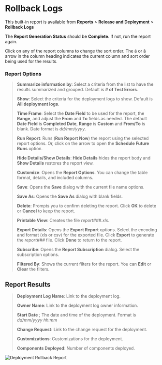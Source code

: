 # Rollback Logs

This built-in report is available from **Reports** > **Release and Deployment** > **Rollback Logs**

The **Report Generation Status** should be **Complete**. If not, run the report again.

Click on any of the report columns to change the sort order. The á or â arrow in the column heading
indicates the current column and sort order being used for the results.

### Report Options

> **Summarize information by**: Select a criteria from the list to have the results summarized and
> grouped. Default is **# of Test Errors**.
>
> **Show**: Select the criteria for the deployment logs to show. Default is **All deployment logs**.
>
> **Time Frame**: Select the **Date Field** to be used for the report, the **Range**, and adjust the
> **From** and **To** fields as needed. The default **Date Field** is **Completed Date**, **Range**
> is **Custom** and **From/To** is blank. Date format is _dd/mm/yyyy_.
>
> **Run Report**: Runs (**Run Report Now**) the report using the selected report options. Or, click
> on the arrow to open the **Schedule Future Runs** option.
>
> **Hide Details/Show Details**: **Hide Details** hides the report body and **Show Details**
> restores the report view.
>
> **Customize**: Opens the **Report Options**. You can change the table format, details, and
> included columns.
>
> **Save**: Opens the **Save** dialog with the current file name options.
>
> **Save As**: Opens the **Save As** dialog with blank fields.
>
> **Delete**: Prompts you to confirm deleting the report. Click **OK** to delete or **Cancel** to
> keep the report.
>
> **Printable View**: Creates the file _report###.xls_.
>
> **Export Details**: Opens the **Export Report** options. Select the encoding and format (xls or
> csv) for the exported file. Click **Export** to generate the _report###_ file. Click **Done** to
> return to the report.
>
> **Subscribe**: Opens the **Report Subscription** dialog. Select the subscription options.
>
> **Filtered By**: Shows the current filters for the report. You can **Edit** or **Clear** the
> filters.

## Report Results

> **Deployment Log Name**: Link to the deployment log.
>
> **Owner Name**: Link to the deployment log owner information.
>
> **Start Date** ; The date and time of the deployment. Format is _dd/mm/yyyy hh:mm_
>
> **Change Request**: Link to the change request for the deployment.
>
> **Customizations**: Customizations for the deployment.
>
> **Components Deployed**: Number of components deployed.

![Deployment Rollback Report](/img/product_docs/platgovsalesforce/reports/report_deploy_rollbacks.webp)
